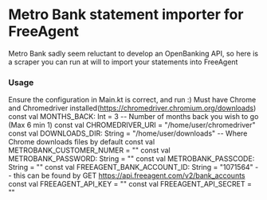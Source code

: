 # Metro Bank statement importer for FreeAgent
Metro Bank sadly seem reluctant to develop an OpenBanking API, so here is a scraper you can run at will to import your statements into FreeAgent
### Usage
Ensure the configuration in Main.kt is correct, and run :) Must have Chrome and Chromedriver installed(https://chromedriver.chromium.org/downloads)
    const val MONTHS_BACK: Int = 3 -- Number of months back you wish to go (Max 6 min 1)
    const val CHROMEDRIVER_URI = "/home/user/chromedriver"
    const val DOWNLOADS_DIR: String = "/home/user/downloads" -- Where Chrome downloads files by default
    const val METROBANK_CUSTOMER_NUMER = ""
    const val METROBANK_PASSWORD: String = ""
    const val METROBANK_PASSCODE: String = ""
    const val FREEAGENT_BANK_ACCOUNT_ID: String = "1071564" -- this can be found by GET https://api.freeagent.com/v2/bank_accounts
    const val FREEAGENT_API_KEY = ""
    const val FREEAGENT_API_SECRET = ""
    
